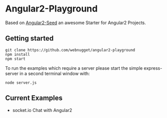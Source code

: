 # Angular2-Playground

Based on [Angular2-Seed](https://github.com/mgechev/angular2-seed.git) an awesome Starter for Angular2 Projects.

## Getting started

```
git clone https://github.com/webnugget/angular2-playground
npm install
npm start
```

To run the examples which require a server please start the simple express-server in a second terminal window  with:

```
node server.js
```

## Current Examples

* socket.io Chat with Angular2


